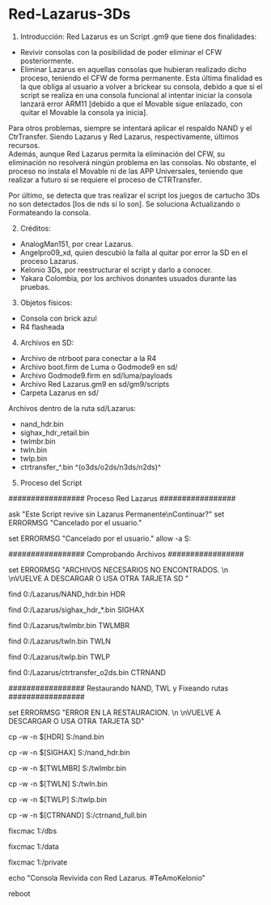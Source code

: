 # Red-Lazarus-3Ds

1. Introducción:
Red Lazarus es un Script .gm9 que tiene dos finalidades: 
- Revivir consolas con la posibilidad de poder eliminar el CFW posteriormente.
- Eliminar Lazarus en aquellas consolas que hubieran realizado dicho proceso, teniendo el CFW de forma permanente.
Esta última finalidad es la que obliga al usuario a volver a brickear su consola, debido a que si el script se realiza en una consola funcional al intentar iniciar la consola lanzará error ARM11 [debido a que el Movable sigue enlazado, con quitar el Movable la consola ya inicia].

Para otros problemas, siempre se intentará aplicar el respaldo NAND y el CtrTransfer. Siendo Lazarus y Red Lazarus, respectivamente, últimos recursos.   
Además, aunque Red Lazarus permita la eliminación del CFW, su eliminación no resolverá ningún problema en las consolas. 
No obstante, el proceso no instala el Movable ni de las APP Universales, teniendo que realizar a futuro si se requiere el proceso de CTRTransfer. 

Por último, se detecta que tras realizar el script los juegos de cartucho 3Ds no son detectados [los de nds sí lo son]. Se soluciona Actualizando o Formateando la consola. 

2. Créditos:
- AnalogMan151, por crear Lazarus.
- Angelpro09_xd, quien descubió la falla al quitar por error la SD en el proceso Lazarus.
- Kelonio 3Ds, por reestructurar el script y darlo a conocer. 
- Yakara Colombia, por los archivos donantes usuados durante las pruebas.


3. Objetos físicos:
- Consola con brick azul 
- R4 flasheada


4. Archivos en SD: 
- Archivo de ntrboot para conectar a la R4
- Archivo boot.firm de Luma o Godmode9 en sd/
- Archivo Godmode9.firm en sd/luma/payloads
- Archivo Red Lazarus.gm9 en sd/gm9/scripts
- Carpeta Lazarus en sd/

Archivos dentro de la ruta sd/Lazarus: 
- nand_hdr.bin
- sighax_hdr_retail.bin
- twlmbr.bin
- twln.bin
- twlp.bin
- ctrtransfer_^.bin ^(o3ds/o2ds/n3ds/n2ds)^

5. Proceso del Script

################# Proceso Red Lazarus #################

ask "Este Script revive sin Lazarus Permanente\nContinuar?"
set ERRORMSG "Cancelado por el usuario."


set ERRORMSG "Cancelado por el usuario."
allow -a S:


################# Comprobando Archivos ################# 

set ERRORMSG "ARCHIVOS NECESARIOS NO ENCONTRADOS. \n \nVUELVE A DESCARGAR O USA OTRA TARJETA SD "

find 0:/Lazarus/NAND_hdr.bin HDR

find 0:/Lazarus/sighax_hdr_*.bin SIGHAX

find 0:/Lazarus/twlmbr.bin TWLMBR

find 0:/Lazarus/twln.bin TWLN

find 0:/Lazarus/twlp.bin TWLP

find 0:/Lazarus/ctrtransfer_o2ds.bin CTRNAND


################# Restaurando NAND, TWL y Fixeando rutas ################# 

set ERRORMSG "ERROR EN LA RESTAURACION. \n \nVUELVE A DESCARGAR O USA OTRA TARJETA SD"

cp -w -n $[HDR] S:/nand.bin

cp -w -n $[SIGHAX] S:/nand_hdr.bin

cp -w -n $[TWLMBR] S:/twlmbr.bin

cp -w -n $[TWLN] S:/twln.bin

cp -w -n $[TWLP] S:/twlp.bin

cp -w -n $[CTRNAND] S:/ctrnand_full.bin

fixcmac 1:/dbs

fixcmac 1:/data

fixcmac 1:/private

echo "Consola Revivida con Red Lazarus. #TeAmoKelonio"

reboot
